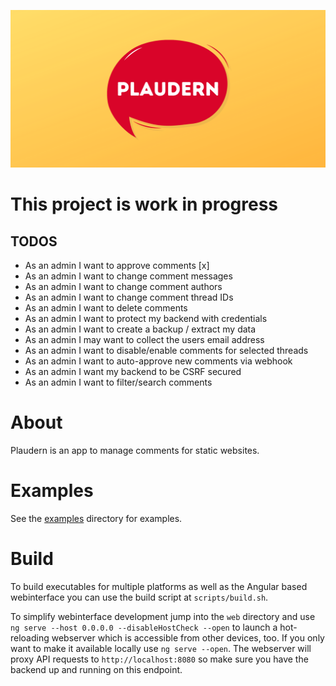 ![plaudern](https://raw.githubusercontent.com/bst27/plaudern/master/website/banner.png)

# This project is work in progress
## TODOS
* As an admin I want to approve comments [x]
* As an admin I want to change comment messages
* As an admin I want to change comment authors
* As an admin I want to change comment thread IDs
* As an admin I want to delete comments
* As an admin I want to protect my backend with credentials
* As an admin I want to create a backup / extract my data
* As an admin I may want to collect the users email address
* As an admin I want to disable/enable comments for selected threads
* As an admin I want to auto-approve new comments via webhook
* As an admin I want my backend to be CSRF secured
* As an admin I want to filter/search comments


# About
Plaudern is an app to manage comments for static websites.

# Examples
See the [examples](examples) directory for examples.

# Build
To build executables for multiple platforms as well as the Angular based webinterface
you can use the build script at `scripts/build.sh`.

To simplify webinterface development jump into the `web` directory and use
`ng serve --host 0.0.0.0 --disableHostCheck --open` to launch a hot-reloading webserver
which is accessible from other devices, too. If you only want to make it available
locally use `ng serve --open`. The webserver will proxy API requests to `http://localhost:8080`
so make sure you have the backend up and running on this endpoint.